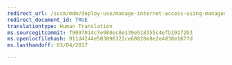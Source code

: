 ```yaml
---
redirect_url: /sccm/mdm/deploy-use/manage-internet-access-using-managed-browser-policies
redirect_document_id: TRUE
translationtype: Human Translation
ms.sourcegitcommit: f9097014c7e988ec8e139e518355c4efb19172b3
ms.openlocfilehash: 911d4244e503096322ce68820e8e2e4d38e167fd
ms.lasthandoff: 03/04/2017

---
```


